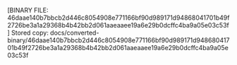 [BINARY FILE: 46daae140b7bbcb2d446c8054908e771166bf90d989171d94868041701b49f2726be3a1a29368b4b42bb2d061aaeaaee19a6e29b0dcffc4ba9a05e03c53f]
Stored copy: docs/converted-binary/46daae140b7bbcb2d446c8054908e771166bf90d989171d94868041701b49f2726be3a1a29368b4b42bb2d061aaeaaee19a6e29b0dcffc4ba9a05e03c53f
